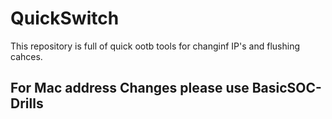 # QuickSwitch

This repository is full of quick ootb tools for changinf IP's and flushing cahces.

## For Mac address Changes please use BasicSOC-Drills
